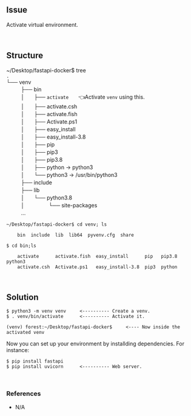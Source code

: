 ## Issue

Activate virtual environment. 

<br>

## Structure

~/Desktop/fastapi-docker$ tree  
`.`  
└── venv  
ㅤㅤㅤ├── bin  
ㅤㅤㅤ│ㅤㅤ├── `activate`ㅤㅤ👈Activate `venv` using this.    
ㅤㅤㅤ│ㅤㅤ├── activate.csh  
ㅤㅤㅤ│ㅤㅤ├── activate.fish  
ㅤㅤㅤ│ㅤㅤ├── Activate.ps1  
ㅤㅤㅤ│ㅤㅤ├── easy_install  
ㅤㅤㅤ│ㅤㅤ├── easy_install-3.8  
ㅤㅤㅤ│ㅤㅤ├── pip  
ㅤㅤㅤ│ㅤㅤ├── pip3  
ㅤㅤㅤ│ㅤㅤ├── pip3.8  
ㅤㅤㅤ│ㅤㅤ├── python -> python3  
ㅤㅤㅤ│ㅤㅤ└── python3 -> /usr/bin/python3  
ㅤㅤㅤ├── include  
ㅤㅤㅤ├── lib  
ㅤㅤㅤ│ㅤㅤ└── python3.8  
ㅤㅤㅤ│ㅤㅤㅤㅤㅤ└── site-packages  
ㅤㅤㅤ...

    ~/Desktop/fastapi-docker$ cd venv; ls
  
        bin  include  lib  lib64  pyvenv.cfg  share

    $ cd bin;ls

        activate      activate.fish  easy_install      pip   pip3.8  python3
        activate.csh  Activate.ps1   easy_install-3.8  pip3  python

<br>

## Solution

    $ python3 -m venv venv     <---------- Create a venv.
    $ . venv/bin/activate      <---------- Activate it.
    
    (venv) forest:~/Desktop/fastapi-docker$     <---- Now inside the activated venv

Now you can set up your environment by installding dependencies. For instance: 

    $ pip install fastapi 
    $ pip install uvicorn      <---------- Web server. 

<br>

### References 

- N/A

